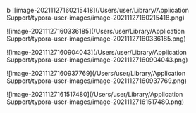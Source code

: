 b ![image-20211127160215418](/Users/user/Library/Application Support/typora-user-images/image-20211127160215418.png)

![image-20211127160336185](/Users/user/Library/Application Support/typora-user-images/image-20211127160336185.png)



![image-20211127160904043](/Users/user/Library/Application Support/typora-user-images/image-20211127160904043.png)



![image-20211127160937769](/Users/user/Library/Application Support/typora-user-images/image-20211127160937769.png)



![image-20211127161517480](/Users/user/Library/Application Support/typora-user-images/image-20211127161517480.png)





